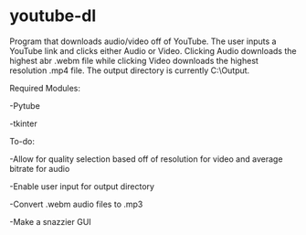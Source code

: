 # youtube-dl
Program that downloads audio/video off of YouTube. The user inputs a YouTube link and clicks either Audio or Video. Clicking Audio downloads the highest abr .webm file while clicking Video downloads the highest resolution .mp4 file. The output directory is currently C:\Output.

Required Modules:

-Pytube

-tkinter





To-do:

-Allow for quality selection based off of resolution for video and average bitrate for audio

-Enable user input for output directory

-Convert .webm audio files to .mp3

-Make a snazzier GUI
